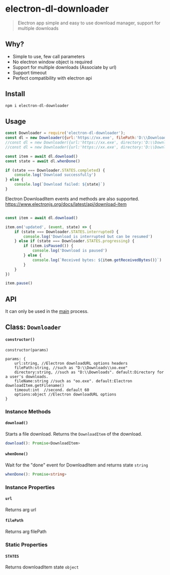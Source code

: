 # electron-dl-downloader

> Electron app simple and easy to use download manager, support for multiple downloads

## Why?

- Simple to use, few call parameters
- No electron window object is required
- Support for multiple downloads (Associate by url)
- Support timeout
- Perfect compatibility with electron api

## Install

```sh
npm i electron-dl-downloader
```

## Usage

```js
const Downloader = require('electron-dl-downloader');
const dl = new Downloader({url:'https://xx.exe', filePath:'D:\\Downloads\\oo.exe'});
//const dl = new Downloader({url:'https://xx.exe', directory:'D:\\Downloads'});
//const dl = new Downloader({url:'https://xx.exe', directory:'D:\\Downloads', fileName:'oo.exe'});
```

```js
const item = await dl.download()
const state = await dl.whenDone()

if (state === Downloader.STATES.completed) {
    console.log('Download successfully')
} else {
    console.log(`Download failed: ${state}`)
}
```
Electron DownloadItem events and methods are also supported.\
https://www.electronjs.org/docs/latest/api/download-item
```js

const item = await dl.download()

item.on('updated', (event, state) => {
    if (state === Downloader.STATES.interrupted) {
        console.log('Download is interrupted but can be resumed')
    } else if (state === Downloader.STATES.progressing) {
        if (item.isPaused()) {
            console.log('Download is paused')
        } else {
            console.log(`Received bytes: ${item.getReceivedBytes()}`)
        }
    }
})

item.pause()
```

## API

It can only be used in the [main](https://electronjs.org/docs/glossary/#main-process) process.

## Class: `Downloader`


#### `constructor()`

```
constructor(params)

params: {
    url:string, //Electron downloadURL options headers
    filePath:string, //such as "D:\\Downloads\\oo.exe"
    directory:string, //such as "D:\\Downloads". default:Directory for a user's downloads.
    fileName:string //such as "oo.exe". default:Electron downloadItem.getFilename()
    timeout:int  //second. default 60
    options:object //Electron downloadURL options
}
```

### Instance Methods

#### `download()`
Starts a file download. Returns the `DownloadItem` of the download.
```typescript
download(): Promise<DownloadItem>
```

#### `whenDone()`
Wait for the "done" event for DownloadItem and returns state `string`
```typescript
whenDone(): Promise<string>
```

### Instance Properties

#### `url` 
Returns arg url

#### `filePath`
Returns arg filePath

### Static Properties

#### `STATES`
Returns downloadItem state `object`